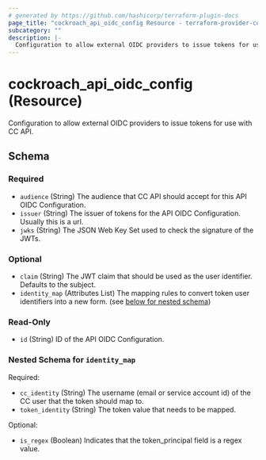 ```yaml
---
# generated by https://github.com/hashicorp/terraform-plugin-docs
page_title: "cockroach_api_oidc_config Resource - terraform-provider-cockroach"
subcategory: ""
description: |-
  Configuration to allow external OIDC providers to issue tokens for use with CC API.
---
```


# cockroach_api_oidc_config (Resource)

Configuration to allow external OIDC providers to issue tokens for use with CC API.



<!-- schema generated by tfplugindocs -->
## Schema

### Required

- `audience` (String) The audience that CC API should accept for this API OIDC Configuration.
- `issuer` (String) The issuer of tokens for the API OIDC Configuration. Usually this is a url.
- `jwks` (String) The JSON Web Key Set used to check the signature of the JWTs.

### Optional

- `claim` (String) The JWT claim that should be used as the user identifier. Defaults to the subject.
- `identity_map` (Attributes List) The mapping rules to convert token user identifiers into a new form. (see [below for nested schema](#nestedatt--identity_map))

### Read-Only

- `id` (String) ID of the API OIDC Configuration.

<a id="nestedatt--identity_map"></a>
### Nested Schema for `identity_map`

Required:

- `cc_identity` (String) The username (email or service account id) of the CC user that the token should map to.
- `token_identity` (String) The token value that needs to be mapped.

Optional:

- `is_regex` (Boolean) Indicates that the token_principal field is a regex value.


